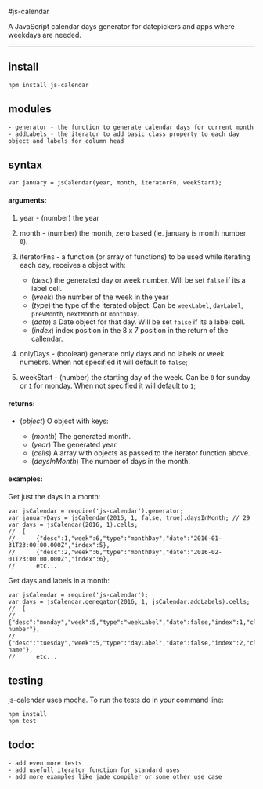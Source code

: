 #js-calendar

A JavaScript calendar days generator for datepickers and apps where weekdays are needed.

---

## install

    npm install js-calendar
	
## modules

	- generator - the function to generate calendar days for current month
	- addLabels - the iterator to add basic class property to each day object and labels for column head

## syntax

	var january = jsCalendar(year, month, iteratorFn, weekStart);

#### arguments:

1. year - (number) the year
2. month - (number) the month, zero based (ie. january is month number `0`).
3. iteratorFns - a function (or array of functions) to be used while iterating each day, receives a object with:
	- (_desc_) the generated day or week number. Will be set `false` if its a label cell.
	- (_week_) the number of the week in the year
	- (_type_) the type of the iterated object. Can be `weekLabel`, `dayLabel`, `prevMonth`, `nextMonth` or `monthDay`.
	- (_date_) a Date object for that day. Will be set `false` if its a label cell.
	- (_index_) index position in the 8 x 7 position in the return of the callendar.

4. onlyDays - (boolean) generate only days and no labels or week numebrs. When not specified it will default to `false`;
5. weekStart - (number) the starting day of the week. Can be `0` for sunday or `1` for monday. When not specified it will default to `1`;


#### returns:

* (*object*) O object with keys:

	* (*month*) The generated month.
	* (*year*) The generated year.
	* (*cells*) A array with objects as passed to the iterator function above.
	* (*daysInMonth*) The number of days in the month.

#### examples:

Get just the days in a month:

	var jsCalendar = require('js-calendar').generator;
	var januaryDays = jsCalendar(2016, 1, false, true).daysInMonth;	// 29
	var days = jsCalendar(2016, 1).cells;
	// 	[
	//     	{"desc":1,"week":6,"type":"monthDay","date":"2016-01-31T23:00:00.000Z","index":5},
	//     	{"desc":2,"week":6,"type":"monthDay","date":"2016-02-01T23:00:00.000Z","index":6},
	//     	etc...
	
Get days and labels in a month:

	var jsCalendar = require('js-calendar');
	var days = jsCalendar.genegator(2016, 1, jsCalendar.addLabels).cells;
	// 	[
	//		{"desc":"monday","week":5,"type":"weekLabel","date":false,"index":1,"class":"week-number"},
	//		{"desc":"tuesday","week":5,"type":"dayLabel","date":false,"index":2,"class":"column-name"},
	//		etc...

## testing

js-calendar uses [mocha](http://mochajs.org/). To run the tests do in your command line:

    npm install
	npm test

## todo:

	- add even more tests
	- add usefull iterator function for standard uses
	- add more examples like jade compiler or some other use case
	




